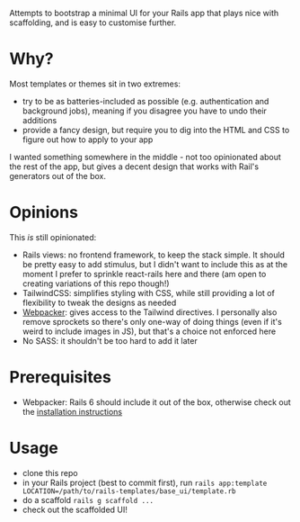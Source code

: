 Attempts to bootstrap a minimal UI for your Rails app that plays nice with scaffolding, and is easy to customise further.

# Why?
Most templates or themes sit in two extremes:
- try to be as batteries-included as possible (e.g. authentication and background jobs), meaning if you disagree you have to undo their additions
- provide a fancy design, but require you to dig into the HTML and CSS to figure out how to apply to your app

I wanted something somewhere in the middle - not too opinionated about the rest of the app, but gives a decent design that works with Rail's generators out of the box.

# Opinions
This _is_ still opinionated:
- Rails views: no frontend framework, to keep the stack simple. It should be pretty easy to add stimulus, but I didn't want to include this as at the moment I prefer to sprinkle react-rails here and there (am open to creating variations of this repo though!)
- TailwindCSS: simplifies styling with CSS, while still providing a lot of flexibility to tweak the designs as needed
- [Webpacker](https://github.com/rails/webpacker): gives access to the Tailwind directives. I personally also remove sprockets so there's only one-way of doing things (even if it's weird to include images in JS), but that's a choice not enforced here
- No SASS: it shouldn't be too hard to add it later

# Prerequisites
- Webpacker: Rails 6 should include it out of the box, otherwise check out the [installation instructions](https://github.com/rails/webpacker#installation)

# Usage
- clone this repo
- in your Rails project (best to commit first), run `rails app:template LOCATION=/path/to/rails-templates/base_ui/template.rb`
- do a scaffold `rails g scaffold ...`
- check out the scaffolded UI!
